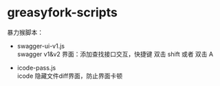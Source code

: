 # greasyfork-scripts


暴力猴脚本：

- swagger-ui-v1.js  
  swagger v1&v2 界面：添加查找接口交互，快捷键 双击 shift 或者 双击 A
  
- icode-pass.js  
  icode 隐藏文件diff界面，防止界面卡顿
